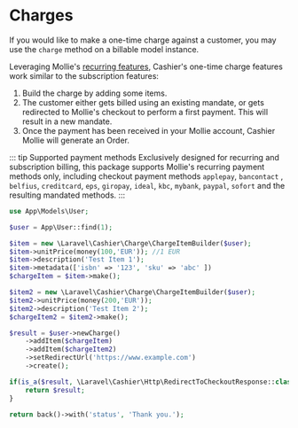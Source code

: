 # Charges

If you would like to make a one-time charge against a customer, you may use the `charge` method on a billable model
instance.

Leveraging Mollie's [recurring features](https://docs.mollie.com/payments/recurring), Cashier's one-time charge features
work similar to the subscription features:

1. Build the charge by adding some items.
2. The customer either gets billed using an existing mandate, or gets redirected to Mollie's checkout to perform a first
   payment. This will result in a new mandate.
3. Once the payment has been received in your Mollie account, Cashier Mollie will generate an Order.

::: tip Supported payment methods
Exclusively designed for recurring and subscription billing, this package supports Mollie's recurring payment methods
only, including checkout payment methods `applepay`, `bancontact` , `belfius`, `creditcard`, `eps`, `giropay`, `ideal`,
`kbc`, `mybank`, `paypal`, `sofort` and the resulting mandated methods.
:::

```php
use App\Models\User;

$user = App\User::find(1);

$item = new \Laravel\Cashier\Charge\ChargeItemBuilder($user);
$item->unitPrice(money(100,'EUR')); //1 EUR
$item->description('Test Item 1');
$item->metadata(['isbn' => '123', 'sku' => 'abc' ])
$chargeItem = $item->make();

$item2 = new \Laravel\Cashier\Charge\ChargeItemBuilder($user);
$item2->unitPrice(money(200,'EUR'));
$item2->description('Test Item 2');
$chargeItem2 = $item2->make();

$result = $user->newCharge()
    ->addItem($chargeItem)
    ->addItem($chargeItem2)
    ->setRedirectUrl('https://www.example.com')
    ->create();

if(is_a($result, \Laravel\Cashier\Http\RedirectToCheckoutResponse::class)) {
    return $result;
}

return back()->with('status', 'Thank you.');
```
